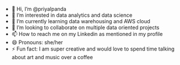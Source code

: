 - 👋 Hi, I’m @priyalpanda
- 👀 I’m interested in data analytics and data science
- 🌱 I’m currently learning data warehousing and AWS cloud
- 💞️ I’m looking to collaborate on multiple data oriented projects 
- 📫 How to reach me on my Linkedin as mentioned in my profile
- 😄 Pronouns: she/her
- ⚡ Fun fact: I am super creative and would love to spend time talking about art and music over a coffee


